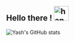 ## Hello there ! <img alt="handwavegif" src="https://user-images.githubusercontent.com/39513876/112366216-8cfe7400-8cfe-11eb-8116-7d3dbae20e97.gif" width='40'/>
![Yash's GitHub stats](https://github-readme-stats.vercel.app/api?username=conqryash007&show_icons=true&theme=radical)
